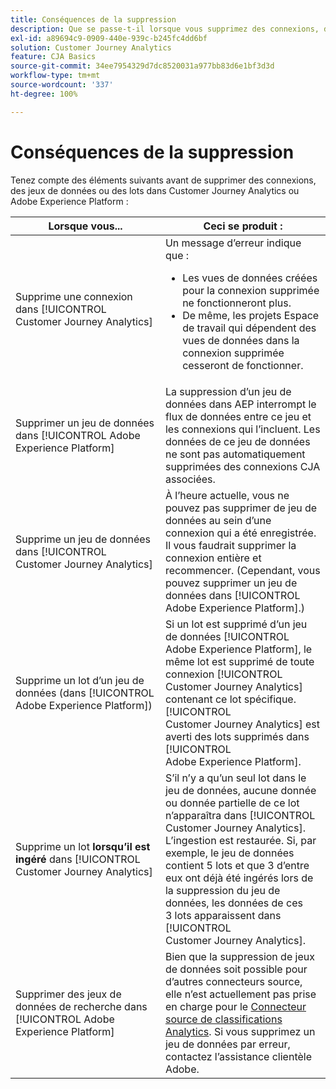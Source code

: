 ```yaml
---
title: Conséquences de la suppression
description: Que se passe-t-il lorsque vous supprimez des connexions, des jeux de données ou des lots dans Customer Journey Analytics ou Adobe Experience Platform ?
exl-id: a89694c9-0909-440e-939c-b245fc4dd6bf
solution: Customer Journey Analytics
feature: CJA Basics
source-git-commit: 34ee7954329d7dc8520031a977bb83d6e1bf3d3d
workflow-type: tm+mt
source-wordcount: '337'
ht-degree: 100%

---
```


# Conséquences de la suppression

Tenez compte des éléments suivants avant de supprimer des connexions, des jeux de données ou des lots dans Customer Journey Analytics ou Adobe Experience Platform :

| Lorsque vous... | Ceci se produit : |
| --- | --- |
| Supprime une connexion dans [!UICONTROL Customer Journey Analytics] | Un message d’erreur indique que :<ul><li>Les vues de données créées pour la connexion supprimée ne fonctionneront plus.</li><li> De même, les projets Espace de travail qui dépendent des vues de données dans la connexion supprimée cesseront de fonctionner.</li></ul> |
| Supprimer un jeu de données dans [!UICONTROL Adobe Experience Platform] | La suppression d’un jeu de données dans AEP interrompt le flux de données entre ce jeu et les connexions qui l’incluent. Les données de ce jeu de données ne sont pas automatiquement supprimées des connexions CJA associées. |
| Supprime un jeu de données dans [!UICONTROL Customer Journey Analytics] | À l’heure actuelle, vous ne pouvez pas supprimer de jeu de données au sein d’une connexion qui a été enregistrée. Il vous faudrait supprimer la connexion entière et recommencer. (Cependant, vous pouvez supprimer un jeu de données dans [!UICONTROL Adobe Experience Platform].) |
| Supprime un lot dʼun jeu de données (dans [!UICONTROL Adobe Experience Platform]) | Si un lot est supprimé d’un jeu de données [!UICONTROL Adobe Experience Platform], le même lot est supprimé de toute connexion [!UICONTROL Customer Journey Analytics] contenant ce lot spécifique. [!UICONTROL Customer Journey Analytics] est averti des lots supprimés dans [!UICONTROL Adobe Experience Platform]. |
| Supprime un lot **lorsqu’il est ingéré** dans [!UICONTROL Customer Journey Analytics] | Sʼil n’y a qu’un seul lot dans le jeu de données, aucune donnée ou donnée partielle de ce lot nʼapparaîtra dans [!UICONTROL Customer Journey Analytics]. L’ingestion est restaurée. Si, par exemple, le jeu de données contient 5 lots et que 3 dʼentre eux ont déjà été ingérés lors de la suppression du jeu de données, les données de ces 3 lots apparaissent dans [!UICONTROL Customer Journey Analytics]. |
| Supprimer des jeux de données de recherche dans [!UICONTROL Adobe Experience Platform] | Bien que la suppression de jeux de données soit possible pour dʼautres connecteurs source, elle nʼest actuellement pas prise en charge pour le [Connecteur source de classifications Analytics](https://experienceleague.adobe.com/docs/experience-platform/sources/ui-tutorials/create/adobe-applications/classifications.html?lang=fr). Si vous supprimez un jeu de données par erreur, contactez lʼassistance clientèle Adobe. |
